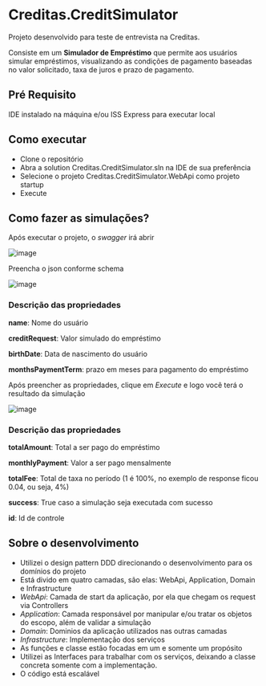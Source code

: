 # Creditas.CreditSimulator

Projeto desenvolvido para teste de entrevista na Creditas.

Consiste em um **Simulador de Empréstimo** que permite aos usuários simular empréstimos, visualizando as condições de pagamento baseadas no valor solicitado, taxa de juros e prazo de pagamento.

## Pré Requisito

IDE instalado na máquina e/ou ISS Express para executar local

## Como executar

- Clone o repositório
- Abra a solution Creditas.CreditSimulator.sln na IDE de sua preferência
- Selecione o projeto Creditas.CreditSimulator.WebApi como projeto startup
- Execute

## Como fazer as simulações?

Após executar o projeto, o *swagger* irá abrir

![image](https://github.com/user-attachments/assets/306cc4d0-5cd3-491b-aa6d-308feba7ade7)

Preencha o json conforme schema

![image](https://github.com/user-attachments/assets/92008613-3b5f-4ab7-8463-b97ff2f3cffc)

### Descrição das propriedades

**name**: Nome do usuário

**creditRequest**: Valor simulado do empréstimo

**birthDate**: Data de nascimento do usuário

**monthsPaymentTerm**: prazo em meses para pagamento do empréstimo

Após preencher as propriedades, clique em *Execute* e logo você terá o resultado da simulação

![image](https://github.com/user-attachments/assets/033ecf00-673f-42e0-8ff3-dd105366b56a)

### Descrição das propriedades

**totalAmount**: Total a ser pago do empréstimo

**monthlyPayment**: Valor a ser pago mensalmente

**totalFee**: Total de taxa no período (1 é 100%, no exemplo de response ficou 0.04, ou seja, 4%)

**success**: True caso a simulação seja executada com sucesso

**id**: Id de controle

## Sobre o desenvolvimento

-  Utilizei o design pattern DDD direcionando o desenvolvimento para os domínios do projeto
-  Está divido em quatro camadas, são elas: WebApi, Application, Domain e Infrastructure
-  *WebApi*: Camada de start da aplicação, por ela que chegam os request via Controllers
-  *Application*: Camada responsável por manipular e/ou tratar os objetos do escopo, além de validar a simulação
-  *Domain*: Dominios da aplicação utilizados nas outras camadas
-  *Infrastructure*: Implementação dos serviços
-  As funções e classe estão focadas em um e somente um propósito
-  Utilizei as Interfaces para trabalhar com os serviços, deixando a classe concreta somente com a implementação.
-  O código está escalável





